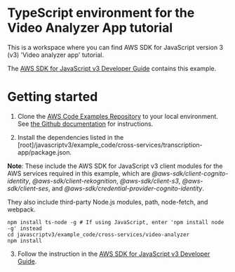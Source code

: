 # TypeScript environment for the Video Analyzer App tutorial

This is a workspace where you can find AWS SDK for JavaScript version 3 (v3) 'Video analyzer app' tutorial.

The [AWS SDK for JavaScript v3 Developer Guide](https://docs.aws.amazon.com/sdk-for-javascript/v3/developer-guide/video-analyzer.html) contains this example.

# Getting started

1. Clone the [AWS Code Examples Repository](https://github.com/awsdocs/aws-doc-sdk-examples) to your local environment.
   See [the Github documentation](https://docs.github.com/en/github/creating-cloning-and-archiving-repositories/cloning-a-repository) for
   instructions.

2. Install the dependencies listed in the [root]/javascriptv3/example_code/cross-services/transcription-app/package.json.

**Note**: These include the AWS SDK for JavaScript v3 client modules for the AWS services required in this example,
which are _@aws-sdk/client-cognito-identity_, _@aws-sdk/client-rekognition_, _@aws-sdk/client-s3_,
_@aws-sdk/client-ses_, and _@aws-sdk/credential-provider-cognito-identity_.

They also include third-party Node.js modules, path, node-fetch, and webpack.

```
npm install ts-node -g # If using JavaScript, enter 'npm install node -g' instead
cd javascriptv3/example_code/cross-services/video-analyzer
npm install
```

3. Follow the instruction in the [AWS SDK for JavaScript v3 Developer Guide](https://docs.aws.amazon.com/sdk-for-javascript/v3/developer-guide/video-analyzer.html).
